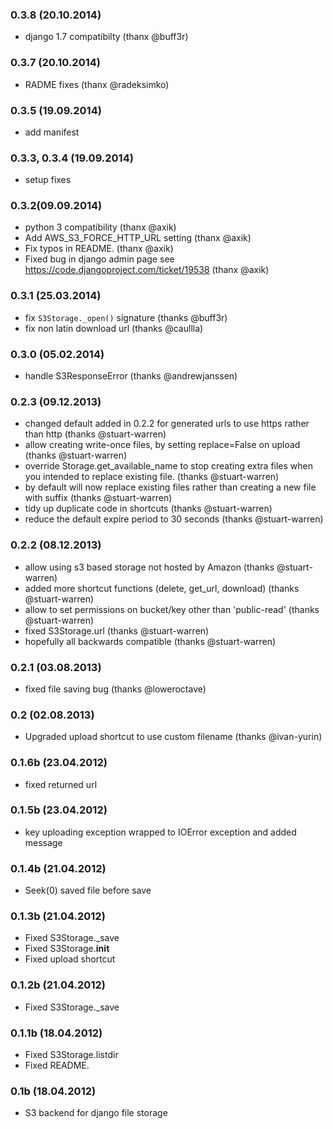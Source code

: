 ### 0.3.8 (20.10.2014)

* django 1.7 compatibilty (thanx @buff3r)

### 0.3.7 (20.10.2014)

* RADME fixes (thanx @radeksimko)

### 0.3.5 (19.09.2014)

* add manifest

### 0.3.3, 0.3.4 (19.09.2014)

* setup fixes

### 0.3.2(09.09.2014)

* python 3 compatibility (thanx @axik)
* Add AWS_S3_FORCE_HTTP_URL setting (thanx @axik)
* Fix typos in README. (thanx @axik)
* Fixed bug in django admin page see https://code.djangoproject.com/ticket/19538 (thanx @axik)


### 0.3.1 (25.03.2014)

* fix `S3Storage._open()` signature (thanks @buff3r)
* fix non latin download url (thanks @caullla)

### 0.3.0 (05.02.2014)

* handle S3ResponseError (thanks @andrewjanssen)

### 0.2.3 (09.12.2013)

* changed default added in 0.2.2 for generated urls to use https rather than http (thanks @stuart-warren)
* allow creating write-once files, by setting replace=False on upload (thanks @stuart-warren)
* override Storage.get_available_name to stop creating extra files when you intended to replace existing file. (thanks @stuart-warren)
* by default will now replace existing files rather than creating a new file with suffix (thanks @stuart-warren)
* tidy up duplicate code in shortcuts (thanks @stuart-warren)
* reduce the default expire period to 30 seconds (thanks @stuart-warren)


### 0.2.2 (08.12.2013)

* allow using s3 based storage not hosted by Amazon (thanks @stuart-warren)
* added more shortcut functions (delete, get_url, download) (thanks @stuart-warren)
* allow to set permissions on bucket/key other than 'public-read' (thanks @stuart-warren)
* fixed S3Storage.url (thanks @stuart-warren)
* hopefully all backwards compatible (thanks @stuart-warren)

### 0.2.1 (03.08.2013)

* fixed file saving bug (thanks @loweroctave)

### 0.2 (02.08.2013)

* Upgraded upload shortcut to use custom filename (thanks @ivan-yurin)

### 0.1.6b (23.04.2012)


* fixed returned url

### 0.1.5b (23.04.2012)


* key uploading exception wrapped to IOError exception and added message

### 0.1.4b (21.04.2012)


* Seek(0) saved file before save

### 0.1.3b (21.04.2012)


* Fixed S3Storage._save
* Fixed S3Storage.__init__
* Fixed upload shortcut

### 0.1.2b (21.04.2012)


* Fixed S3Storage._save

### 0.1.1b (18.04.2012)


* Fixed S3Storage.listdir
* Fixed README.

### 0.1b (18.04.2012)

* S3 backend for django file storage

